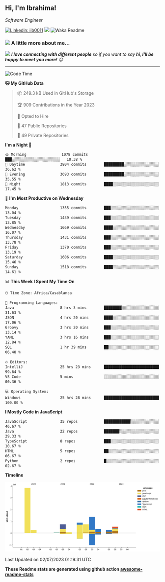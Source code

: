 <h2>Hi, I'm Ibrahima! </h2>
<p><em>Software Engineer 
</em></p>


[![Linkedin: iib0011](https://img.shields.io/badge/-iib0011-blue?style=flat-square&logo=Linkedin&logoColor=white&link=https://www.linkedin.com/in/iib0011/)](https://www.linkedin.com/in/iib0011/)
![](https://visitor-badge.glitch.me/badge?page_id=iib0011)
![Waka Readme](https://github.com/iib0011/iib0011/workflows/Waka%20Readme/badge.svg)


### <img src="https://media.giphy.com/media/VgCDAzcKvsR6OM0uWg/giphy.gif" width="50"> A little more about me...  


<img src="https://media.giphy.com/media/LnQjpWaON8nhr21vNW/giphy.gif" width="60"> <em><b>I love connecting with different people</b> so if you want to say <b>hi, I'll be happy to meet you more!</b> 😊</em>

---
<!--START_SECTION:waka-->
![Code Time](http://img.shields.io/badge/Code%20Time-2%2C283%20hrs%2030%20mins-blue)

**🐱 My GitHub Data** 

> 📦 249.3 kB Used in GitHub's Storage 
 > 
> 🏆 909 Contributions in the Year 2023
 > 
> 💼 Opted to Hire
 > 
> 📜 47 Public Repositories 
 > 
> 🔑 49 Private Repositories 
 > 
**I'm a Night 🦉** 

```text
🌞 Morning                1078 commits        ███░░░░░░░░░░░░░░░░░░░░░░   10.38 % 
🌆 Daytime                3804 commits        █████████░░░░░░░░░░░░░░░░   36.62 % 
🌃 Evening                3693 commits        █████████░░░░░░░░░░░░░░░░   35.55 % 
🌙 Night                  1813 commits        ████░░░░░░░░░░░░░░░░░░░░░   17.45 % 
```
📅 **I'm Most Productive on Wednesday** 

```text
Monday                   1355 commits        ███░░░░░░░░░░░░░░░░░░░░░░   13.04 % 
Tuesday                  1439 commits        ███░░░░░░░░░░░░░░░░░░░░░░   13.85 % 
Wednesday                1669 commits        ████░░░░░░░░░░░░░░░░░░░░░   16.07 % 
Thursday                 1431 commits        ███░░░░░░░░░░░░░░░░░░░░░░   13.78 % 
Friday                   1370 commits        ███░░░░░░░░░░░░░░░░░░░░░░   13.19 % 
Saturday                 1606 commits        ████░░░░░░░░░░░░░░░░░░░░░   15.46 % 
Sunday                   1518 commits        ████░░░░░░░░░░░░░░░░░░░░░   14.61 % 
```


📊 **This Week I Spent My Time On** 

```text
🕑︎ Time Zone: Africa/Casablanca

💬 Programming Languages: 
Java                     8 hrs 3 mins        ████████░░░░░░░░░░░░░░░░░   31.63 % 
JSON                     4 hrs 20 mins       ████░░░░░░░░░░░░░░░░░░░░░   17.06 % 
Groovy                   3 hrs 20 mins       ███░░░░░░░░░░░░░░░░░░░░░░   13.14 % 
YAML                     3 hrs 16 mins       ███░░░░░░░░░░░░░░░░░░░░░░   12.84 % 
SQL                      1 hr 39 mins        ██░░░░░░░░░░░░░░░░░░░░░░░   06.48 % 

🔥 Editors: 
IntelliJ                 25 hrs 23 mins      █████████████████████████   99.64 % 
VS Code                  5 mins              ░░░░░░░░░░░░░░░░░░░░░░░░░   00.36 % 

💻 Operating System: 
Windows                  25 hrs 28 mins      █████████████████████████   100.00 % 
```

**I Mostly Code in JavaScript** 

```text
JavaScript               35 repos            ████████████░░░░░░░░░░░░░   46.67 % 
Java                     22 repos            ███████░░░░░░░░░░░░░░░░░░   29.33 % 
TypeScript               8 repos             ███░░░░░░░░░░░░░░░░░░░░░░   10.67 % 
HTML                     5 repos             ██░░░░░░░░░░░░░░░░░░░░░░░   06.67 % 
Python                   2 repos             █░░░░░░░░░░░░░░░░░░░░░░░░   02.67 % 
```



**Timeline**

![Lines of Code chart](https://raw.githubusercontent.com/iib0011/iib0011/master/assets/bar_graph.png)


 Last Updated on 02/07/2023 01:19:31 UTC
<!--END_SECTION:waka-->

**These Readme stats are generated using github action [awesome-readme-stats](https://github.com/iib0011/waka-readme-stats)**
